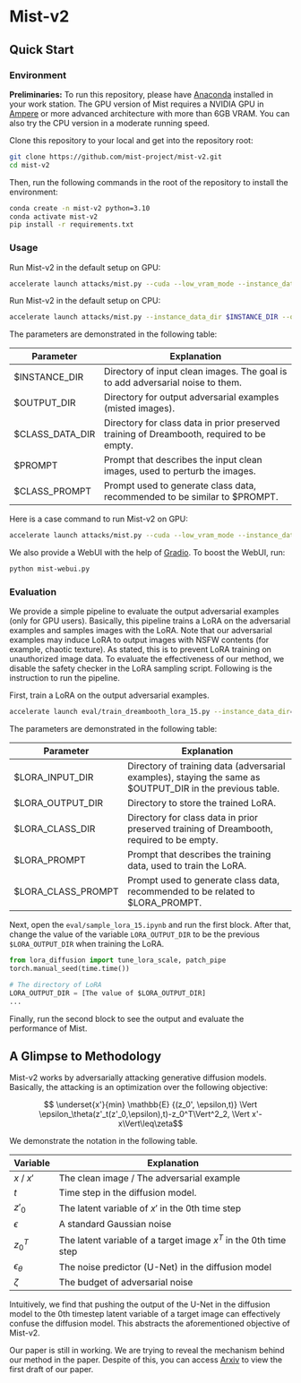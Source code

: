 # Mist-v2

## Quick Start

### Environment

**Preliminaries:** To run this repository, please have [Anaconda](https://pytorch.org/) installed in your work station. The GPU version of Mist requires a NVIDIA GPU in [Ampere](https://en.wikipedia.org/wiki/Ampere_(microarchitecture)) or more advanced architecture with more than 6GB VRAM. You can also try the CPU version 
in a moderate running speed.

Clone this repository to your local and get into the repository root:

```bash
git clone https://github.com/mist-project/mist-v2.git
cd mist-v2
```

Then, run the following commands in the root of the repository to install the environment:

```bash
conda create -n mist-v2 python=3.10
conda activate mist-v2
pip install -r requirements.txt
```

### Usage

Run Mist-v2 in the default setup on GPU:
```bash
accelerate launch attacks/mist.py --cuda --low_vram_mode --instance_data_dir $INSTANCE_DIR --output_dir $OUTPUT_DIR --class_data_dir $CLASS_DATA_DIR --instance_prompt $PROMPT --class_prompt $CLASS_PROMPT --mixed_precision bf16
```

Run Mist-v2 in the default setup on CPU:
```bash
accelerate launch attacks/mist.py --instance_data_dir $INSTANCE_DIR --output_dir $OUTPUT_DIR --class_data_dir $CLASS_DATA_DIR --instance_prompt $PROMPT --class_prompt $CLASS_PROMPT --mixed_precision bf16
```

The parameters are demonstrated in the following table:

| Parameter       | Explanation                                                                                |
| --------------- | ------------------------------------------------------------------------------------------ |
| $INSTANCE_DIR   | Directory of  input clean images. The goal is to add adversarial noise to them.            |
| $OUTPUT_DIR     | Directory for output adversarial examples (misted images).                                 |
| $CLASS_DATA_DIR | Directory  for class data in prior preserved training of Dreambooth, required to be empty. |
| $PROMPT         | Prompt that describes the input clean images, used to perturb the images.                  |
| $CLASS_PROMPT   | Prompt used to generate class data, recommended to be similar to $PROMPT.                  |

Here is a case command to run Mist-v2 on GPU:

```bash
accelerate launch attacks/mist.py --cuda --low_vram_mode --instance_data_dir data/training --output_dir output/ --class_data_dir data/class --instance_prompt "a photo of a misted person, high quality, masterpiece" --class_prompt "a photo of a person, high quality, masterpiece" --mixed_precision bf16
```

We also provide a WebUI with the help of [Gradio](https://www.gradio.app/). To boost the WebUI, run:

```bash
python mist-webui.py
```

### Evaluation

We provide a simple pipeline to evaluate the output adversarial examples (only for GPU users). 
Basically, this pipeline trains a LoRA on the adversarial examples and samples images with the LoRA. 
Note that our adversarial examples may induce LoRA to output images with NSFW contents 
(for example, chaotic texture). As stated, this is to prevent LoRA training on unauthorized image data. To evaluate the effectiveness of our method, we disable the safety checker in the LoRA sampling script. Following is the instruction to run the pipeline.

First, train a LoRA on the output adversarial examples. 

```bash
accelerate launch eval/train_dreambooth_lora_15.py --instance_data_dir=$LORA_INPUT_DIR --output_dir=$LORA_OUTPUT_DIR --class_data_dir=$LORA_CLASS_DIR --instance_prompt $LORA_PROMPT --class_prompt $LORA_CLASS_PROMPT --resolution=512 --train_batch_size=1 --learning_rate=1e-4 --scale_lr --max_train_steps=2000
```

The parameters are demonstrated in the following table:
  

| Parameter          | Explanation                                                                                                |
| ------------------ | ---------------------------------------------------------------------------------------------------------- |
| $LORA_INPUT_DIR    | Directory of  training data (adversarial examples), staying the same as $OUTPUT_DIR in the previous table. |
| $LORA_OUTPUT_DIR   | Directory to store the trained LoRA.                                                                       |
| $LORA_CLASS_DIR    | Directory  for class data in prior preserved training of Dreambooth, required to be empty.                 |
| $LORA_PROMPT       | Prompt that describes the training data, used to train the LoRA.                                           |
| $LORA_CLASS_PROMPT | Prompt used to generate class data, recommended to be related to $LORA_PROMPT.                             |


Next, open the `eval/sample_lora_15.ipynb` and run the first block. After that, change the value of the variable `LORA_OUTPUT_DIR` to be the previous `$LORA_OUTPUT_DIR` when training the LoRA. 

```Python
from lora_diffusion import tune_lora_scale, patch_pipe
torch.manual_seed(time.time())

# The directory of LoRA
LORA_OUTPUT_DIR = [The value of $LORA_OUTPUT_DIR]
...
```

Finally, run the second block to see the output and evaluate the performance of Mist.


## A Glimpse to Methodology

Mist-v2 works by adversarially attacking generative diffusion models. Basically, the attacking is an optimization over the following objective:

$$ \underset{x'}{min} \mathbb{E} {(z_0', \epsilon,t)}  \Vert \epsilon_\theta(z'_t(z'_0,\epsilon),t)-z_0^T\Vert^2_2, \Vert x'-x\Vert\leq\zeta$$


We demonstrate the notation in the following table.

| Variable          | Explanation                                                      |
| ----------------- | ---------------------------------------------------------------- |
| $x$ / $x'$        | The clean image / The adversarial example                        |
| $t$               | Time step in the diffusion model.                                |
| $z'_0$            | The latent variable of $x'$ in the 0th time step                 |
| $\epsilon$        | A standard Gaussian noise                                        |
| $z_0^T$           | The latent variable of a target image $x^T$ in the 0th time step |
| $\epsilon_\theta$ | The noise predictor (U-Net) in the diffusion model               |
| $\zeta$           | The budget of adversarial noise                                  |


Intuitively, we find that pushing the output of the U-Net in the diffusion model to the 0th timestep 
latent variable of a target image can effectively confuse the diffusion model. This abstracts the 
aforementioned objective of Mist-v2.

Our paper is still in working. We are trying to reveal the mechanism behind our method in the paper. Despite of this, you can access [Arxiv]() to view the first draft of our paper.
